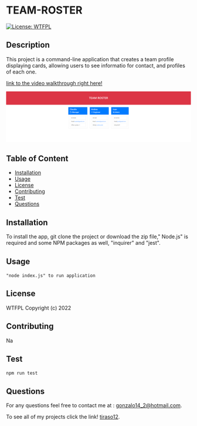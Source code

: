 
# TEAM-ROSTER

    
[![License: WTFPL](https://img.shields.io/badge/License-WTFPL-brightgreen.svg)](http://www.wtfpl.net/about/)
 

## Description
    
This project is a command-line application that creates a team profile displaying cards, allowing users to see informatio for contact, and profiles of each one.

[link to the video walkthrough right here!](https://youtu.be/0LNY2_gR0B4)

![Screenshot of output](/assets/img/127.0.0.1_5500_dist_index.html.png)
 
## Table of Content
- [Installation](#installation)
- [Usage](#usage)
- [License](#license)
- [Contributing](#contributing)
- [Test](#test)
- [Questions](#questions)
 
## Installation
To install the app, git clone the project or download the zip file," Node.js" is required and some NPM packages as well, "inquirer" and "jest". 
 
## Usage
 ```   
"node index.js" to run application
```
## License

WTFPL Copyright (c) 2022
   
## Contributing

Na
  
## Test
```
npm run test
```
    
## Questions

For any questions feel free to contact me at : [gonzalo14_2@hotmail.com](mailto:gonzalo14_2@hotmail.com).

To see all of my projects click the link! [tiraso12](http://github.com/tiraso12).
    